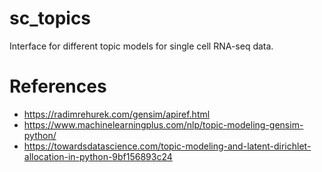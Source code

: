 # sc_topics

Interface for different topic models for single cell RNA-seq data.

# References

  - https://radimrehurek.com/gensim/apiref.html
  - https://www.machinelearningplus.com/nlp/topic-modeling-gensim-python/
  - https://towardsdatascience.com/topic-modeling-and-latent-dirichlet-allocation-in-python-9bf156893c24
